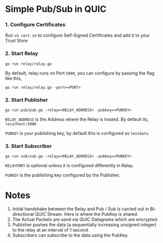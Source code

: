 
# Simple Pub/Sub in QUIC

### 1. Configure Certificates

Run `sh cert.sh`  to configure Self-Signed Certificates and add it to your Trust Store

### 2. Start Relay

`go run relay/relay.go`

By default, relay runs on Port `5000`, you can configure by passing the flag like this,

`go run relay/relay.go -port=<PORT>`

### 2. Start Publisher

`go run pub/pub.go -relay=<RELAY_ADDRESS> -pubkey=<PUBKEY>`

`RELAY_ADDRESS` is the Address where the Relay is hosted. By default its, `localhost:5000`

`PUBKEY` is your publishing key, by default this is configured as `testdata`

### 3. Start Subscriber

`go run sub/sub.go -relay=<RELAY_ADDRESS> -pubkey=<PUBKEY>`

`RELAYPORT` is optional unless it is configured differently in Relay.

`PUBKEY` is the publishing key configured by the Publisher.

# Notes
1. Initial handshake between the Relay and Pub / Sub is carried out in Bi-directional QUIC Stream. Here is where  the PubKey is shared.
2. The Actual Packets are send via QUIC Datagrams which are encrypted.
3. Publisher pushes the data (a sequentially increasing unsigned integer) to the relay at an interval of 1 second.
4. Subscribers can subscribe to the data using the PubKey.
